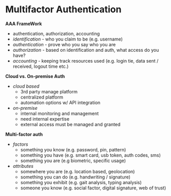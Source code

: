 # Multifactor Authentication

**AAA FrameWork**
- authentication, authorization, accounting
- *identification* - who you claim to be (e.g. username)
- *authentication* - prove who you say who you are
- *authorization* - based on identification and auth, what access do you have?
- *accounting* - keeping track resources used (e.g. login tie, data sent / received, logout time etc.)

**Cloud vs. On-premise Auth**
- *cloud based*
    - 3rd party manage platform
    - centralized platform
    - automation options w/ API integration
- *on-premise*
    - internal monitoring and management
    - need internal expertise
    - external access must be managed and granted

**Multi-factor auth**
- *factors*
    - something you know (e.g. password, pin, pattern)
    - something you have (e.g. smart card, usb token, auth codes, sms)
    - something you are (e.g biometric, specific usage)
- *attributes*
    - somewhere you are (e.g. location based, geolocation)
    - something you can do (e.g. handwriting / signature)
    - something you exhibit (e.g. gait analysis, typing analysis)
    - someone you know (e.g. social factor, digital signature, web of trust)